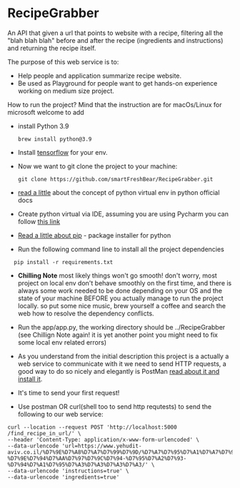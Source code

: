 # RecipeGrabber
An API that given a url that points to website with a recipe, filtering all the
"blah blah blah"  before and after the recipe (ingredients and instructions) and 
returning the recipe itself.

The purpose of this web service is to:
* Help people and application summarize recipe website.
* Be used as Playground for people want to get hands-on experience working on medium size project.


How to run the project? 
Mind that the instruction are for macOs/Linux for microsoft welcome to add
* install Python 3.9

    ```
    brew install python@3.9
    ``` 
* Install [tensorflow](https://www.tensorflow.org/install/pip#macos) for your env.
* Now we want to git clone the project to your machine:

    ```
    git clone https://github.com/smartFreshBear/RecipeGrabber.git
    ``` 
* [read a little](https://docs.python.org/3/library/venv.html) about the concept of python virtual env in python official docs

* Create python virtual via IDE, assuming you are using Pycharm you can follow [this link](https://www.jetbrains.com/help/pycharm/creating-virtual-environment.html#python_create_virtual_env)
* [Read a little about pip](https://www.w3schools.com/python/python_pip.asp) - package installer for python
* Run the following command line to install all the project dependencies
```
  pip install -r requirements.txt
``` 
* **Chilling Note** most likely things won't go smooth! don't worry, most project on local env don't behave smoothly 
on the  first time, and there is always some work needed to be done depending on your OS and the state of your machine 
BEFORE you actually manage to
run the project locally. so put some nice music, brew yourself a coffee and search the web how to resolve the dependency conflicts.

* Run the app/app.py, the working directory should be ../RecipeGrabber (see Chillign Note again! it is yet another 
point you might need to fix some local env related errors)

* As you understand from the initial description this project is a actually a web service
to communicate with it we need to send HTTP requests, a good way to do so nicely and elegantly is PostMan
[read about it and install it](https://www.postman.com/).
* It's time to send your first request!
* Use postman OR curl(shell too to send http requtests) to send the following to our web service:

```
curl --location --request POST 'http://localhost:5000 /find_recipe_in_url/' \
--header 'Content-Type: application/x-www-form-urlencoded' \
--data-urlencode 'url=https://www.yehudit-aviv.co.il/%D7%9E%D7%A8%D7%A7%D7%99%D7%9D/%D7%A7%D7%95%D7%A1%D7%A7%D7%95%D7%A1-%D7%9E%D7%94%D7%AA%D7%97%D7%9C%D7%94-%D7%95%D7%A2%D7%93-%D7%94%D7%A1%D7%95%D7%A3%D7%A3%D7%A3%D7%A3/' \
--data-urlencode 'instructions=true' \
--data-urlencode 'ingredients=true'
```

